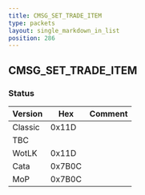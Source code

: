 ```yaml
---
title: CMSG_SET_TRADE_ITEM
type: packets
layout: single_markdown_in_list
position: 286
---
```


## CMSG_SET_TRADE_ITEM

### Status

Version    | Hex        | Comment
---------- | ---------- | ---------- 
Classic    | 0x11D      | 
TBC        |            |
WotLK      | 0x11D      | 
Cata       | 0x7B0C     | 
MoP        | 0x7B0C     | 